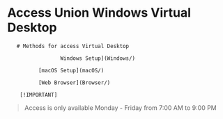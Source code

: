 # Access Union Windows Virtual Desktop
       # Methods for access Virtual Desktop
              
                     Windows Setup](Windows/)
              
              [macOS Setup](macOS/)
                     
              [Web Browser](Browser/)
       
        [!IMPORTANT]
> Access is only available Monday - Friday from 7:00 AM to 9:00 PM

